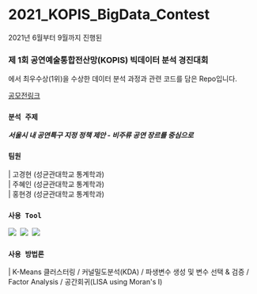 # 2021_KOPIS_BigData_Contest

2021년 6월부터 9월까지 진행된<br>

### **제 1회 공연예술통합전산망(KOPIS) 빅데이터 분석 경진대회** <br>

에서 최우수상(1위)을 수상한 데이터 분석 과정과 관련 코드를 담은 Repo입니다. 

[공모전링크](https://kopis.or.kr/por/cs/notice/csNoticeListView.do?ntt_id=1601&listCurPage=1&srchType=subject&srchText=&menuId=MNU_000104)

### `분석 주제`<br>
***서울시 내 공연특구 지정 정책 제안 - 비주류 공연 장르를 중심으로***<br>

### `팀원`<br>
| 고경현 (성균관대학교 통계학과)<br>
| 주혜인 (성균관대학교 통계학과)<br>
| 홍현경 (성균관대학교 통계학과)<br>

### `사용 Tool`<br>
<p align="left">
  <img src="https://img.shields.io/badge/R-276DC3?style=flat-square&logo=R&logoColor=white"/></a>&nbsp
  <img src="https://img.shields.io/badge/Python-3766AB?style=flat-square&logo=Python&logoColor=white"/></a>&nbsp
  <img src="https://img.shields.io/badge/QGIS-A0E165?style=flat-square&logo=QGIS&logoColor=white"/></a>&nbsp

### `사용 방법론`<br>
| K-Means 클러스터링 / 커널밀도분석(KDA) / 파생변수 생성 및 변수 선택 & 검증 / Factor Analysis / 공간회귀(LISA using Moran's I)
